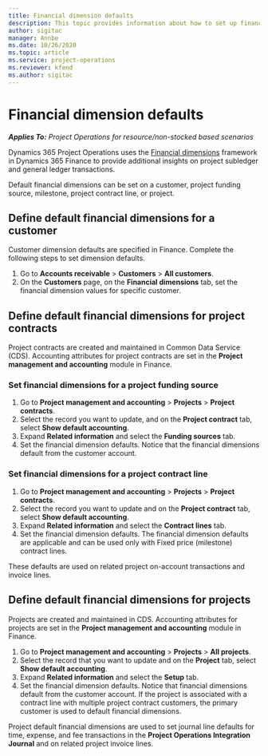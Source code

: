 ```yaml
---
title: Financial dimension defaults
description: This topic provides information about how to set up financial dimension defaults.
author: sigitac
manager: Annbe
ms.date: 10/26/2020
ms.topic: article
ms.service: project-operations
ms.reviewer: kfend 
ms.author: sigitac
---
```


# Financial dimension defaults

_**Applies To:** Project Operations for resource/non-stocked based scenarios_

Dynamics 365 Project Operations uses the [Financial dimensions](https://docs.microsoft.com/dynamics365/finance/general-ledger/financial-dimensions) framework in Dynamics 365 Finance to provide additional insights on project subledger and general ledger transactions.

Default financial dimensions can be set on a customer, project funding source, milestone, project contract line, or project.

## Define default financial dimensions for a customer

Customer dimension defaults are specified in Finance. Complete the following steps to set dimension defaults.

1. Go to **Accounts receivable** > **Customers** > **All customers**.
2. On the **Customers** page, on the **Financial dimensions** tab, set the financial dimension values for specific customer.

## Define default financial dimensions for project contracts

Project contracts are created and maintained in Common Data Service (CDS). Accounting attributes for project contracts are set in the **Project management and accounting** module in Finance.

### Set financial dimensions for a project funding source

1. Go to **Project management and accounting** > **Projects** > **Project contracts**.
2. Select the record you want to update, and on the **Project contract** tab, select **Show default accounting**.
3. Expand **Related information** and select the **Funding sources** tab.
4. Set the financial dimension defaults. Notice that the financial dimensions default from the customer account.

### Set financial dimensions for a project contract line

1. Go to **Project management and accounting** > **Projects** > **Project contracts**.
2. Select the record you want to update and on the **Project contract** tab, select **Show default accounting**.
3. Expand **Related information** and select the **Contract lines** tab.
4. Set the financial dimension defaults. The financial dimension defaults are applicable and can be used only with Fixed price (milestone) contract lines.

These defaults are used on related project on-account transactions and invoice lines.

## Define default financial dimensions for projects

Projects are created and maintained in CDS. Accounting attributes for projects are set in the **Project management and accounting** module in Finance.

1. Go to **Project management and accounting** > **Projects** > **All projects**.
2. Select the record that you want to update and on the **Project** tab, select **Show default accounting**.
3. Expand **Related information** and select the **Setup** tab.
4. Set the financial dimension defaults. Notice that financial dimensions default from the customer account. If the project is associated with a contract line with multiple project contract customers, the primary customer is used to default financial dimensions.

Project default financial dimensions are used to set journal line defaults for time, expense, and fee transactions in the **Project Operations Integration Journal** and on related project invoice lines.
